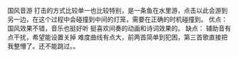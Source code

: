 国风音游
打击的方式比较单一也比较特别，是一条鱼在水里游，点击以此会游到另一边，在这个过程中会碰撞到中间的灯笼，需要在正确的时机碰撞到。
优点：
国风效果不错，音乐也挺好听
挺喜欢间奏的动画和诗词效果的。
缺点：
辅助音有点干扰，希望能设置关掉
难度曲线有点大，前两首简单到犯困，第三首歌直接把我整懵了。还不能跳过。。
